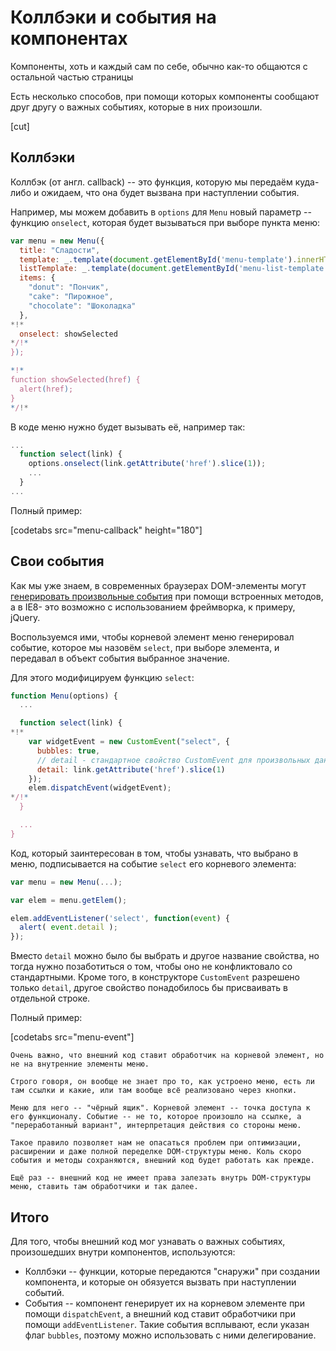 # Коллбэки и события на компонентах

Компоненты, хоть и каждый сам по себе, обычно как-то общаются с остальной частью страницы

Есть несколько способов, при помощи которых компоненты сообщают друг другу о важных событиях, которые в них произошли.

[cut]

## Коллбэки

Коллбэк (от англ. callback) -- это функция, которую мы передаём куда-либо и ожидаем, что она будет вызвана при наступлении события.

Например, мы можем добавить в `options` для `Menu` новый параметр -- функцию `onselect`, которая будет вызываться при выборе пункта меню:

```js no-beautify
var menu = new Menu({
  title: "Сладости",
  template: _.template(document.getElementById('menu-template').innerHTML),
  listTemplate: _.template(document.getElementById('menu-list-template').innerHTML,
  items: {
    "donut": "Пончик",
    "cake": "Пирожное",
    "chocolate": "Шоколадка"
  },
*!*
  onselect: showSelected
*/!*
});

*!*
function showSelected(href) {
  alert(href);
}
*/!*
```

В коде меню нужно будет вызывать её, например так:

```js no-beautify
...
  function select(link) {
    options.onselect(link.getAttribute('href').slice(1));
    ...
  }
...
```

Полный пример:

[codetabs src="menu-callback" height="180"]

## Свои события

Как мы уже знаем, в современных браузерах DOM-элементы могут [генерировать произвольные события](/dispatch-events) при помощи встроенных методов, а в IE8- это возможно с использованием фреймворка, к примеру, jQuery.

Воспользуемся ими, чтобы корневой элемент меню генерировал событие, которое мы назовём `select`, при выборе элемента, и передавал в объект события выбранное значение.

Для этого модифицируем функцию `select`:

```js no-beautify
function Menu(options) {
  ...

  function select(link) {
*!*
    var widgetEvent = new CustomEvent("select", {
      bubbles: true,
      // detail - стандартное свойство CustomEvent для произвольных данных
      detail: link.getAttribute('href').slice(1)
    });
    elem.dispatchEvent(widgetEvent);
*/!*
  }

  ...
}
```

Код, который заинтересован в том, чтобы узнавать, что выбрано в меню, подписывается на событие `select` его корневого элемента:

```js
var menu = new Menu(...);

var elem = menu.getElem();

elem.addEventListener('select', function(event) {
  alert( event.detail );
});
```

Вместо `detail` можно было бы выбрать и другое название свойства, но тогда нужно позаботиться о том, чтобы оно не конфликтовало со стандартными. Кроме того, в конструкторе `CustomEvent` разрешено только `detail`, другое свойство понадобилось бы присваивать в отдельной строке.

Полный пример:

[codetabs src="menu-event"]

```warn header="Внимание, инкапсуляция!"
Очень важно, что внешний код ставит обработчик на корневой элемент, но не на внутренние элементы меню.

Строго говоря, он вообще не знает про то, как устроено меню, есть ли там ссылки и какие, или там вообще всё реализовано через кнопки.

Меню для него -- "чёрный ящик". Корневой элемент -- точка доступа к его функционалу. Событие -- не то, которое произошло на ссылке, а "переработанный вариант", интерпретация действия со стороны меню.

Такое правило позволяет нам не опасаться проблем при оптимизации, расширении и даже полной переделке DOM-структуры меню. Коль скоро события и методы сохраняются, внешний код будет работать как прежде.

Ещё раз -- внешний код не имеет права залезать внутрь DOM-структуры меню, ставить там обработчики и так далее.
```

## Итого

Для того, чтобы внешний код мог узнавать о важных событиях, произошедших внутри компонентов, используются:

- Коллбэки -- функции, которые передаются "снаружи" при создании компонента, и которые он обязуется вызвать при наступлении событий.
- События -- компонент генерирует их на корневом элементе при помощи `dispatchEvent`, а внешний код ставит обработчики при помощи `addEventListener`. Такие события всплывают, если указан флаг `bubbles`, поэтому можно использовать с ними делегирование.

